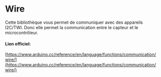 # Wire

Cette bibliothèque vous permet de communiquer avec des appareils I2C/TWI. Donc elle permet la communication entre le capteur et le microcontrôleur.

#### Lien officiel:

[https://www.arduino.cc/reference/en/language/functions/communication/wire/](https://www.arduino.cc/reference/en/language/functions/communication/wire/)

